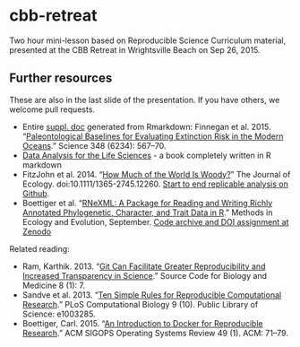 # cbb-retreat

Two hour mini-lesson based on Reproducible Science Curriculum material,
presented at the CBB Retreat in Wrightsville Beach on Sep 26, 2015.

## Further resources

These are also in the last slide of the presentation. If you have others,
we welcome pull requests.

* Entire [suppl. doc](http://www.sciencemag.org/content/suppl/2015/04/29/348.6234.567.DC1/Finnegan.SM.pdf) generated from Rmarkdown: Finnegan et al. 2015. “[Paleontological Baselines for Evaluating Extinction Risk in the Modern Oceans](http://dx.doi.org/10.1126/science.aaa6635).” Science 348 (6234): 567–70.
* [Data Analysis for the Life Sciences](http://simplystatistics.org/?p=4311) - a book completely written in R markdown
* FitzJohn et al. 2014. “[How Much of the World Is Woody?](http://dx.doi.org/10.1111/1365-2745.12260)” The Journal of Ecology. doi:10.1111/1365-2745.12260. [Start to end replicable analysis on Github](https://github.com/richfitz/wood).
* Boettiger et al. “[RNeXML: A Package for Reading and Writing Richly Annotated Phylogenetic, Character, and Trait Data in R](http://dx.doi.org/10.1111/2041-210X.12469).” Methods in Ecology and Evolution, September. [Code archive and DOI assignment at Zenodo](http://dx.doi.org/10.5281/zenodo.13131)

Related reading:
* Ram, Karthik. 2013. “[Git Can Facilitate Greater Reproducibility and Increased Transparency in Science](http://dx.doi.org/10.1186/1751-0473-8-7).” Source Code for Biology and Medicine 8 (1): 7.
* Sandve et al. 2013. “[Ten Simple Rules for Reproducible Computational Research](http://dx.doi.org/10.1371/journal.pcbi.1003285).” PLoS Computational Biology 9 (10). Public Library of Science: e1003285.
* Boettiger, Carl. 2015. “[An Introduction to Docker for Reproducible Research](http://dx.doi.org/10.1145/2723872.2723882).” ACM SIGOPS Operating Systems Review 49 (1). ACM: 71–79.
